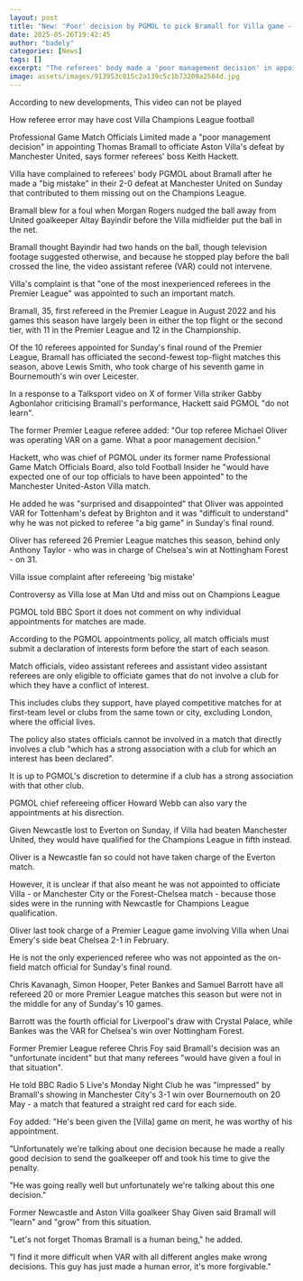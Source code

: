 ```yaml
---
layout: post
title: "New: 'Poor' decision by PGMOL to pick Bramall for Villa game - Hackett"
date: 2025-05-26T19:42:45
author: "badely"
categories: [News]
tags: []
excerpt: "The referees' body made a 'poor management decision' in appointing Thomas Bramall to officiate Aston Villa's defeat by Manchester united, says former "
image: assets/images/913953c815c2a139c5c1b73209a2504d.jpg
---
```


According to new developments, This video can not be played

How referee error may have cost Villa Champions League football

Professional Game Match Officials Limited made a "poor management decision" in appointing Thomas Bramall to officiate Aston Villa's defeat by Manchester United, says former referees' boss Keith Hackett.

Villa have complained to referees' body PGMOL about Bramall after he made a "big mistake" in their 2-0 defeat at Manchester United on Sunday that contributed to them missing out on the Champions League.

Bramall blew for a foul when Morgan Rogers nudged the ball away from United goalkeeper Altay Bayindir before the Villa midfielder put the ball in the net.

Bramall thought Bayindir had two hands on the ball, though television footage suggested otherwise, and because he stopped play before the ball crossed the line, the video assistant referee (VAR) could not intervene.

Villa's complaint is that "one of the most inexperienced referees in the Premier League" was appointed to such an important match.

Bramall, 35, first refereed in the Premier League in August 2022 and his games this season have largely been in either the top flight or the second tier, with 11 in the Premier League and 12 in the Championship.

Of the 10 referees appointed for Sunday's final round of the Premier League, Bramall has officiated the second-fewest top-flight matches this season, above Lewis Smith, who took charge of his seventh game in Bournemouth's win over Leicester.

In a response to a Talksport video on X of former Villa striker Gabby Agbonlahor criticising Bramall's performance, Hackett said PGMOL "do not learn".

The former Premier League referee added: "Our top referee Michael Oliver was operating VAR on a game. What a poor management decision."

Hackett, who was chief of PGMOL under its former name Professional Game Match Officials Board, also told Football Insider he "would have expected one of our top officials to have been appointed" to the Manchester United-Aston Villa match.

He added he was "surprised and disappointed" that Oliver was appointed VAR for Tottenham's defeat by Brighton and it was "difficult to understand" why he was not picked to referee "a big game" in Sunday's final round.

Oliver has refereed 26 Premier League matches this season, behind only Anthony Taylor - who was in charge of Chelsea's win at Nottingham Forest - on 31.

Villa issue complaint after refereeing 'big mistake'

Controversy as Villa lose at Man Utd and miss out on Champions League

PGMOL told BBC Sport it does not comment on why individual appointments for matches are made.

According to the PGMOL appointments policy, all match officials must submit a declaration of interests form before the start of each season.

Match officials, video assistant referees and assistant video assistant referees are only eligible to officiate games that do not involve a club for which they have a conflict of interest.

This includes clubs they support, have played competitive matches for at first-team level or clubs from the same town or city, excluding London, where the official lives.

The policy also states officials cannot be involved in a match that directly involves a club "which has a strong association with a club for which an interest has been declared".

It is up to PGMOL's discretion to determine if a club has a strong association with that other club.

PGMOL chief refereeing officer Howard Webb can also vary the appointments at his disrection.

Given Newcastle lost to Everton on Sunday, if Villa had beaten Manchester United, they would have qualified for the Champions League in fifth instead.

Oliver is a Newcastle fan so could not have taken charge of the Everton match. 

However, it is unclear if that also meant he was not appointed to officiate Villa - or Manchester City or the Forest-Chelsea match - because those sides were in the running with Newcastle for Champions League qualification.

Oliver last took charge of a Premier League game involving Villa when Unai Emery's side beat Chelsea 2-1 in February.

He is not the only experienced referee who was not appointed as the on-field match official for Sunday's final round.

Chris Kavanagh, Simon Hooper, Peter Bankes and Samuel Barrott have all refereed 20 or more Premier League matches this season but were not in the middle for any of Sunday's 10 games.

Barrott was the fourth official for Liverpool's draw with Crystal Palace, while Bankes was the VAR for Chelsea's win over Nottingham Forest.

Former Premier League referee Chris Foy said Bramall's decision was an "unfortunate incident" but that many referees "would have given a foul in that situation".

He told BBC Radio 5 Live's Monday Night Club he was "impressed" by Bramall's showing in Manchester City's 3-1 win over Bournemouth on 20 May - a match that featured a straight red card for each side.

Foy added: "He's been given the [Villa] game on merit, he was worthy of his appointment.

"Unfortunately we're talking about one decision because he made a really good decision to send the goalkeeper off and took his time to give the penalty.

"He was going really well but unfortunately we're talking about this one decision."

Former Newcastle and Aston Villa goalkeer Shay Given said Bramall will "learn" and "grow" from this situation.

"Let's not forget Thomas Bramall is a human being," he added.

"I find it more difficult when VAR with all different angles make wrong decisions. This guy has just made a human error, it's more forgivable."

